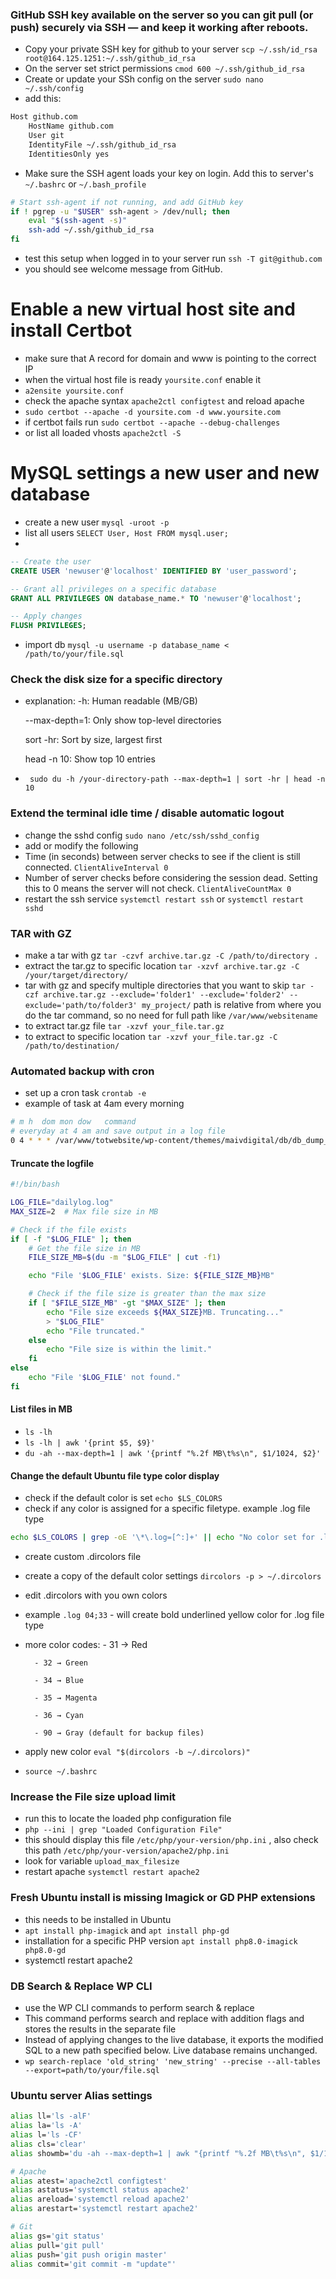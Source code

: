 
### GitHub SSH key available on the server so you can git pull (or push) securely via SSH — and keep it working after reboots.

- Copy your private SSH key for github to your server 
`scp ~/.ssh/id_rsa root@164.125.1251:~/.ssh/github_id_rsa`
- On the server set strict permissions `cmod 600 ~/.ssh/github_id_rsa`
- Create or update your SSh config on the server
`sudo nano ~/.ssh/config` 
- add this: 
```bash
Host github.com
    HostName github.com
    User git
    IdentityFile ~/.ssh/github_id_rsa
    IdentitiesOnly yes
```
- Make sure the SSH agent loads your key on login. Add this to server's `~/.bashrc` or `~/.bash_profile`

```bash
# Start ssh-agent if not running, and add GitHub key
if ! pgrep -u "$USER" ssh-agent > /dev/null; then
    eval "$(ssh-agent -s)"
    ssh-add ~/.ssh/github_id_rsa
fi
```
- test this setup when logged in to your server run `ssh -T git@github.com`
- you should see welcome message from GitHub. 


# Enable a new virtual host site and install Certbot

- make sure that A record for domain and www is pointing to the correct IP
- when the virtual host file is ready `yoursite.conf` enable it
- `a2ensite yoursite.conf` 
- check the apache syntax `apache2ctl configtest` and reload apache
- `sudo certbot --apache -d yoursite.com -d www.yoursite.com`
- if certbot fails run `sudo certbot --apache --debug-challenges`
- or list all loaded vhosts `apache2ctl -S`

# MySQL settings a new user and new database

- create a new user `mysql -uroot -p`
- list all users `SELECT User, Host FROM mysql.user;`
- 
```sql
-- Create the user
CREATE USER 'newuser'@'localhost' IDENTIFIED BY 'user_password';

-- Grant all privileges on a specific database
GRANT ALL PRIVILEGES ON database_name.* TO 'newuser'@'localhost';

-- Apply changes
FLUSH PRIVILEGES;

```
- import db `mysql -u username -p database_name < /path/to/your/file.sql`

### Check the disk size for a specific directory
- explanation: 
    -h: Human readable (MB/GB)

    --max-depth=1: Only show top-level directories

    sort -hr: Sort by size, largest first

    head -n 10: Show top 10 entries
- ` sudo du -h /your-directory-path --max-depth=1 | sort -hr | head -n 10`

### Extend the terminal idle time / disable automatic logout

- change the sshd config `sudo nano /etc/ssh/sshd_config`
- add or modify the following 
- Time (in seconds) between server checks to see if the client is still connected. `ClientAliveInterval 0` 
- Number of server checks before considering the session dead. Setting this to 0 means the server will not check. `ClientAliveCountMax 0`
- restart the ssh service `systemctl restart ssh` or `systemctl restart sshd`


### TAR with GZ 

- make a tar with gz `tar -czvf archive.tar.gz -C /path/to/directory .`
- extract the tar.gz to specific location `tar -xzvf archive.tar.gz -C /your/target/directory/`
- tar with gz and specify multiple directories that you want to skip `tar -czf archive.tar.gz --exclude='folder1' --exclude='folder2' --exclude='path/to/folder3' my_project/` path is relative from where you do the tar command, so no need for full path like `/var/www/websitename`
- to extract tar.gz file `tar -xzvf your_file.tar.gz`
- to extract to specific location `tar -xzvf your_file.tar.gz -C /path/to/destination/`


### Automated backup with cron 

- set up a cron task `crontab -e`
- example of task at 4am every morning 

```bash
# m h  dom mon dow   command
# everyday at 4 am and save output in a log file
0 4 * * * /var/www/totwebsite/wp-content/themes/maivdigital/db/db_dump_cron.sh >> /var/www/totwebsite/wp-content/themes/maivdigital/db/dailylogfile.log 2>&1 
```


#### Truncate the logfile 

```bash
#!/bin/bash

LOG_FILE="dailylog.log"
MAX_SIZE=2  # Max file size in MB

# Check if the file exists
if [ -f "$LOG_FILE" ]; then
    # Get the file size in MB
    FILE_SIZE_MB=$(du -m "$LOG_FILE" | cut -f1)

    echo "File '$LOG_FILE' exists. Size: ${FILE_SIZE_MB}MB"

    # Check if the file size is greater than the max size
    if [ "$FILE_SIZE_MB" -gt "$MAX_SIZE" ]; then
        echo "File size exceeds ${MAX_SIZE}MB. Truncating..."
        > "$LOG_FILE"
        echo "File truncated."
    else
        echo "File size is within the limit."
    fi
else
    echo "File '$LOG_FILE' not found."
fi
```

#### List files in MB 

- `ls -lh` 
- `ls -lh | awk '{print $5, $9}'`
- `du -ah --max-depth=1 | awk '{printf "%.2f MB\t%s\n", $1/1024, $2}'`


#### Change the default Ubuntu file type color display
- check if the default color is set `echo $LS_COLORS`
- check if any color is assigned for a specific filetype. example .log file type
```bash
echo $LS_COLORS | grep -oE '\*\.log=[^:]+' || echo "No color set for .log files"

```
- create custom .dircolors file
- create a copy of the default color settings `dircolors -p > ~/.dircolors`
- edit  .dircolors with you own colors
- example `.log 04;33` - will create bold underlined yellow color for .log file type
- more color codes:
        - 31 → Red

        - 32 → Green

        - 34 → Blue

        - 35 → Magenta

        - 36 → Cyan

        - 90 → Gray (default for backup files)

- apply new color `eval "$(dircolors -b ~/.dircolors)"`
- `source ~/.bashrc`


### Increase the File size upload limit
- run this to locate the loaded php configuration file
- `php --ini | grep "Loaded Configuration File"`
- this should display this file `/etc/php/your-version/php.ini` , also check this path `/etc/php/your-version/apache2/php.ini`
- look for variable `upload_max_filesize`
- restart apache `systemctl restart apache2`


### Fresh Ubuntu install is missing Imagick or GD PHP extensions ### 

- this needs to be installed in Ubuntu
- `apt install php-imagick`  and `apt install php-gd`
- installation for a specific PHP version `apt install php8.0-imagick php8.0-gd`
- systemctl restart apache2

### DB Search & Replace WP CLI

- use the WP CLI commands to perform search & replace 
- This command performs search and replace with addition flags and stores the results in the separate file
- Instead of applying changes to the live database, it exports the modified SQL to a new path specified below. Live database remains unchanged.
- `wp search-replace 'old_string' 'new_string' --precise --all-tables --export=path/to/your/file.sql`


### Ubuntu server Alias settings

```bash
alias ll='ls -alF'
alias la='ls -A'
alias l='ls -CF'
alias cls='clear'
alias showmb='du -ah --max-depth=1 | awk "{printf "%.2f MB\t%s\n", $1/1024, $2}"'

# Apache
alias atest='apache2ctl configtest'
alias astatus='systemctl status apache2'
alias areload='systemctl reload apache2'
alias arestart='systemctl restart apache2'

# Git 
alias gs='git status'
alias pull='git pull'
alias push='git push origin master'
alias commit='git commit -m "update"'

```